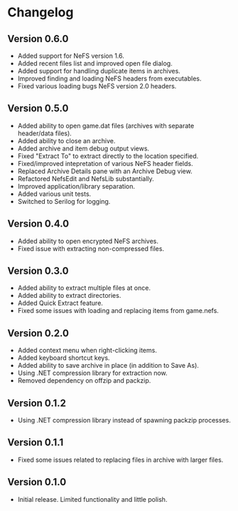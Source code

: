 # Changelog

## Version 0.6.0
- Added support for NeFS version 1.6.
- Added recent files list and improved open file dialog.
- Added support for handling duplicate items in archives.
- Improved finding and loading NeFS headers from executables.
- Fixed various loading bugs NeFS version 2.0 headers.

## Version 0.5.0
- Added ability to open game.dat files (archives with separate header/data files).
- Added ability to close an archive.
- Added archive and item debug output views.
- Fixed "Extract To" to extract directly to the location specified.
- Fixed/improved intepretation of various NeFS header fields.
- Replaced Archive Details pane with an Archive Debug view.
- Refactored NefsEdit and NefsLib substantially. 
- Improved application/library separation.
- Added various unit tests.
- Switched to Serilog for logging.

## Version 0.4.0
- Added ability to open encrypted NeFS archives.
- Fixed issue with extracting non-compressed files.

## Version 0.3.0
- Added ability to extract multiple files at once.
- Added ability to extract directories.
- Added Quick Extract feature.
- Fixed some issues with loading and replacing items from game.nefs.

## Version 0.2.0
- Added context menu when right-clicking items.
- Added keyboard shortcut keys.
- Added ability to save archive in place (in addition to Save As).
- Using .NET compression library for extraction now.
- Removed dependency on offzip and packzip.

## Version 0.1.2
- Using .NET compression library instead of spawning packzip processes.

## Version 0.1.1
- Fixed some issues related to replacing files in archive with larger files.

## Version 0.1.0
- Initial release. Limited functionality and little polish.
